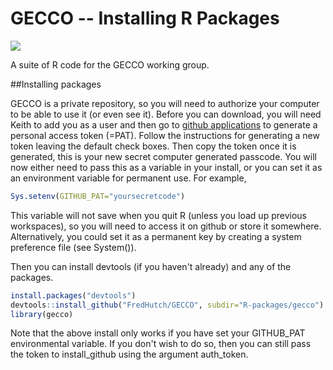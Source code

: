 GECCO -- Installing R Packages
==========
![](http://www.fredhutch.org/en/labs/phs/projects/cancer-prevention/projects/gecco/_jcr_content/par/textimage/image.img.jpg/1401223545236.jpg) 

A suite of R code for the GECCO working group. 


##Installing packages

GECCO is a private repository, so you will need to authorize your computer to be able to use it (or even see it). Before you can download, you will need Keith to add you as a user and then go to [github applications](https://github.com/settings/applications) to generate a personal access token (=PAT). Follow the instructions for generating a new token leaving the default check boxes. Then copy the token once it is generated, this is your new secret computer generated passcode.  You will now either need to pass this as a variable in your install, or you can set it as an environment variable for permanent use.  For example,
```r
Sys.setenv(GITHUB_PAT="yoursecretcode")
```

This variable will not save when you quit R (unless you load up previous workspaces), so you will need to access it on github or store it somewhere.  Alternatively, you could set it as a permanent key by creating a system preference file (see System()).  

Then you can install devtools (if you haven't already) and any of the packages. 
```r
install.packages("devtools")
devtools::install_github("FredHutch/GECCO", subdir="R-packages/gecco")
library(gecco)
```

Note that the above install only works if you have set your GITHUB\_PAT environmental variable. If you don't wish to do so, then you can still pass the token to install_github using the argument auth_token. 

